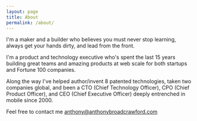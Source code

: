 ```yaml
---
layout: page
title: About
permalink: /about/
---
```


I'm a maker and a builder who believes you must never stop learning, always get your hands dirty,
and lead from the front.  

I'm a product and technology executive who's spent the last 15 years building great
teams and amazing products at web scale for both startups and Fortune 100 companies.

Along the way I've helped author/invent 8 patented technologies, taken two companies global, and been a
CTO (Chief Technology Officer), CPO (Chief Product Officer), and CEO (Chief Executive Officer) deeply entrenched
in mobile since 2000.

Feel free to contact me [anthony@anthonybroadcrawford.com](anthony@anthonybroadcrawford.com)
